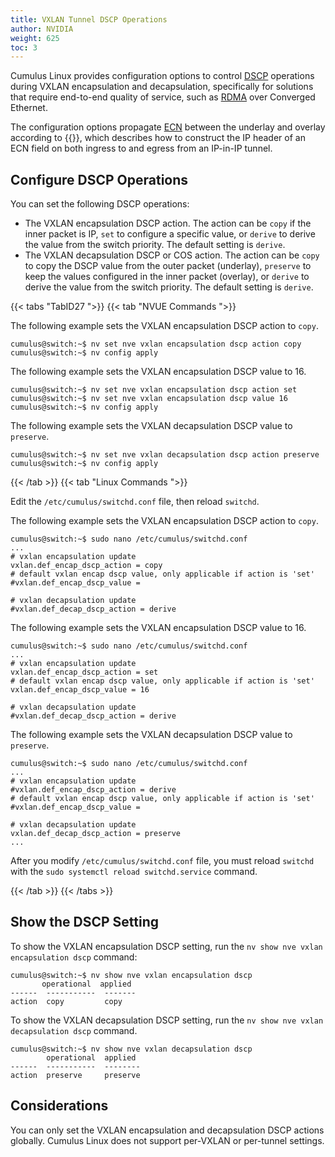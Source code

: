 ```yaml
---
title: VXLAN Tunnel DSCP Operations
author: NVIDIA
weight: 625
toc: 3
---
```

Cumulus Linux provides configuration options to control <span class="a-tooltip">[DSCP](## "Differentiated Services Code Point")</span> operations during VXLAN encapsulation and decapsulation, specifically for solutions that require end-to-end quality of service, such as <span class="a-tooltip">[RDMA](## "Remote Direct Memory Access")</span> over Converged Ethernet.

The configuration options propagate <span class="a-tooltip">[ECN](## "Explicit Congestion Notification")</span> between the underlay and overlay according to {{<exlink url="https://tools.ietf.org/html/rfc6040" text="RFC 6040">}}, which describes how to construct the IP header of an ECN field on both ingress to and egress from an IP-in-IP tunnel.

## Configure DSCP Operations

You can set the following DSCP operations:
- The VXLAN encapsulation DSCP action. The action can be `copy` if the inner packet is IP, `set` to configure a specific value, or `derive` to derive the value from the switch priority. The default setting is `derive`.
- The VXLAN decapsulation DSCP or COS action. The action can be `copy` to copy the DSCP value from the outer packet (underlay), `preserve` to keep the values configured in the inner packet (overlay), or `derive` to derive the value from the switch priority. The default setting is `derive`.

{{< tabs "TabID27 ">}}
{{< tab "NVUE Commands ">}}

The following example sets the VXLAN encapsulation DSCP action to `copy`.

```
cumulus@switch:~$ nv set nve vxlan encapsulation dscp action copy
cumulus@switch:~$ nv config apply
```

The following example sets the VXLAN encapsulation DSCP value to 16.

```
cumulus@switch:~$ nv set nve vxlan encapsulation dscp action set
cumulus@switch:~$ nv set nve vxlan encapsulation dscp value 16
cumulus@switch:~$ nv config apply
```

The following example sets the VXLAN decapsulation DSCP value to `preserve`.

```
cumulus@switch:~$ nv set nve vxlan decapsulation dscp action preserve
cumulus@switch:~$ nv config apply
```

{{< /tab >}}
{{< tab "Linux Commands ">}}

Edit the `/etc/cumulus/switchd.conf` file, then reload `switchd`.

The following example sets the VXLAN encapsulation DSCP action to `copy`.

```
cumulus@switch:~$ sudo nano /etc/cumulus/switchd.conf
...
# vxlan encapsulation update
vxlan.def_encap_dscp_action = copy
# default vxlan encap dscp value, only applicable if action is 'set'
#vxlan.def_encap_dscp_value =

# vxlan decapsulation update
#vxlan.def_decap_dscp_action = derive
```

The following example sets the VXLAN encapsulation DSCP value to 16.

```
cumulus@switch:~$ sudo nano /etc/cumulus/switchd.conf
...
# vxlan encapsulation update
vxlan.def_encap_dscp_action = set
# default vxlan encap dscp value, only applicable if action is 'set'
vxlan.def_encap_dscp_value = 16

# vxlan decapsulation update
#vxlan.def_decap_dscp_action = derive
```

The following example sets the VXLAN decapsulation DSCP value to `preserve`.

```
cumulus@switch:~$ sudo nano /etc/cumulus/switchd.conf
...
# vxlan encapsulation update
#vxlan.def_encap_dscp_action = derive
# default vxlan encap dscp value, only applicable if action is 'set'
#vxlan.def_encap_dscp_value =

# vxlan decapsulation update
vxlan.def_decap_dscp_action = preserve
...
```

After you modify `/etc/cumulus/switchd.conf` file, you must reload `switchd` with the `sudo systemctl reload switchd.service` command.

{{< /tab >}}
{{< /tabs >}}

## Show the DSCP Setting

To show the VXLAN encapsulation DSCP setting, run the `nv show nve vxlan encapsulation dscp` command:

```
cumulus@switch:~$ nv show nve vxlan encapsulation dscp 
       operational  applied
------  -----------  -------
action  copy         copy
```

To show the VXLAN decapsulation DSCP setting, run the `nv show nve vxlan decapsulation dscp` command.

```
cumulus@switch:~$ nv show nve vxlan decapsulation dscp
        operational  applied
------  -----------  --------
action  preserve     preserve
```

## Considerations

You can only set the VXLAN encapsulation and decapsulation DSCP actions globally. Cumulus Linux does not support per-VXLAN or per-tunnel settings.
